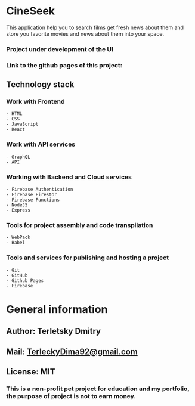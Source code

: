 # CineSeek

This application help you to search films get fresh news about them and store you favorite movies and news about them into your space.

### Project under development of the UI
### Link to the github pages of this project:

## Technology stack
### Work with Frontend
    - HTML
    - CSS
    - JavaScript
    - React

### Work with API services
    - GraphQL
    - API

### Working with Backend and Cloud services
    - Firebase Authentication
    - Firebase Firestor
    - Firebase Functions
    - NodeJS
    - Express

### Tools for project assembly and code transpilation
    - WebPack
    - Babel

### Tools and services for publishing and hosting a project
    - Git
    - GitHub
    - Github Pages
    - Firebase

# General information
## Author: Terletsky Dmitry
## Mail: TerleckyDima92@gmail.com
## License: MIT
### This is a non-profit pet project for education and my portfolio, the purpose of project is not to earn money.